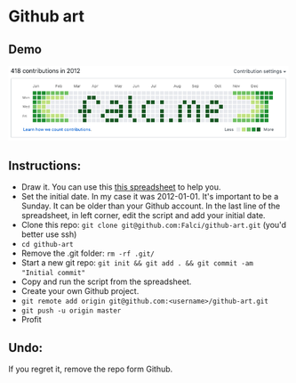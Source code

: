 # Github art

## Demo
[![Demo](https://github.com/Falci/github-art/blob/master/demo.png)](https://github.com/Falci?tab=overview&from=2012-12-01&to=2012-12-31)

## Instructions:

* Draw it. You can use this [this spreadsheet](https://docs.google.com/spreadsheets/d/1kzrWc_EYDM-r7eotcGF00HCtFAP8rdbgO6lYU072Cbo/edit#gid=0) to help you.
* Set the initial date. In my case it was 2012-01-01. It's important to be a Sunday. It can be older than your Github account. In the last line of the spreadsheet, in left corner, edit the script and add your initial date.
* Clone this repo: `git clone git@github.com:Falci/github-art.git` (you'd better use ssh)
* `cd github-art`
* Remove the .git folder: `rm -rf .git/`
* Start a new git repo: `git init && git add . && git commit -am "Initial commit"`
* Copy and run the script from the spreadsheet. 
* Create your own Github project.
* `git remote add origin git@github.com:<username>/github-art.git`
* `git push -u origin master`
* Profit

## Undo:
If you regret it, remove the repo form Github.
